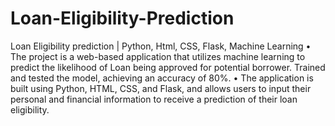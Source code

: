 # Loan-Eligibility-Prediction
Loan Eligibility prediction | Python, Html, CSS, Flask, Machine Learning
• The project is a web-based application that utilizes machine learning to predict the likelihood of
Loan being approved for potential borrower. Trained and tested the model, achieving an accuracy
of 80%.
• The application is built using Python, HTML, CSS, and Flask, and allows users to input their
personal and financial information to receive a prediction of their loan eligibility.
